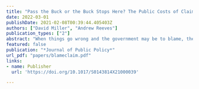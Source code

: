 ```yaml
---
title: "Pass the Buck or the Buck Stops Here? The Public Costs of Claiming and Deflecting Blame in Managing Crises"
date: 2022-03-01
publishDate: 2021-02-08T00:39:44.405403Z
authors: ["David Miller", "Andrew Reeves"]
publication_types: ["2"]
abstract: "When things go wrong and the government may be to blame, the public reputations of elected executives are vulnerable. Because attribution of responsibility is often not straightforward, elected executives can influence citizens’ evaluations of their performance by means of presentational strategies, or explanatory frames which describe their own roles in the management of the crisis. We examine the effectiveness of two ubiquitous presentational strategies: blame claiming, where the executive accepts responsibility, and blame deflecting, where the executive shifts blame to others (especially bureaucrats). Using survey experiments incorporating stylized and real-world stimuli, we find that blame claiming is more effective than blame deflecting at managing public support in the aftermath of a crisis. In investigating the underlying mechanism, we find that blame claiming creates more favorable views of an executive’s character valence. While elected executives are better off avoiding crises, we find that when they occur, “stopping the buck” is a superior strategy to deflecting blame."
featured: false
publication: "*Journal of Public Policy*"
url_pdf: "papers/blameclaim.pdf"
links:
- name: Publisher
  url: 'https://doi.org/10.1017/S0143814X21000039'

---
```


